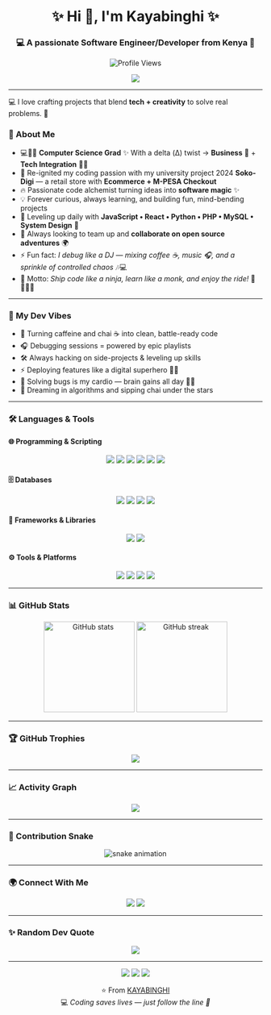 <h1 align="center">✨ Hi 👋, I'm Kayabinghi ✨</h1>
<h3 align="center">💻 A passionate Software Engineer/Developer from Kenya 🚀</h3>

<!-- Visitor Counter -->
<p align="center">
  <img src="https://komarev.com/ghpvc/?username=KAYABINGHI&label=Profile%20Views&color=brightgreen&style=flat-square" alt="Profile Views" />
</p>

<!-- Typing animation -->
<p align="center">
  <img src="https://readme-typing-svg.herokuapp.com?size=24&duration=3000&color=00C2FF&center=true&vCenter=true&lines=Full+Stack+Developer;Ecommerce+Solutions+Builder;React+and+JS+Enthusiast;Always+Learning+%F0%9F%9A%80" />
</p>

---

💻 I love crafting projects that blend **tech + creativity** to solve real problems. 🚀  

### 🚀 About Me  
- 💻👨‍🎓 **Computer Science Grad** ✨ With a delta (Δ) twist → **Business** 💼 + **Tech Integration** 🔗🚀 
- 🔭 Re-ignited my coding passion with my university project 2024 **Soko-Digi** — a retail store with **Ecommerce + M-PESA Checkout** 
- 🔥 Passionate code alchemist turning ideas into **software magic** ✨  
- 💡 Forever curious, always learning, and building fun, mind-bending projects  
- 🌱 Leveling up daily with **JavaScript • React • Python • PHP • MySQL • System Design** 🚀  
- 👯 Always looking to team up and **collaborate on open source adventures** 🌍  
- ⚡ Fun fact: *I debug like a DJ — mixing coffee ☕, music 🎧, and a sprinkle of controlled chaos* 🎶💻  
- 🎯 Motto: *Ship code like a ninja, learn like a monk, and enjoy the ride!* 🥷🧘‍♂️✨

---

### 🎯 My Dev Vibes
- 🚀 Turning caffeine and chai ☕ into clean, battle-ready code  
- 🎧 Debugging sessions = powered by epic playlists  
- 🛠️ Always hacking on side-projects & leveling up skills  
- ⚡ Deploying features like a digital superhero 🦸‍♂️  
- 🧩 Solving bugs is my cardio — brain gains all day 🧠💪  
- 🌌 Dreaming in algorithms and sipping chai under the stars  

---

### 🛠️ Languages & Tools  

#### 🌐 Programming & Scripting  
<p align="center">
  <img src="https://img.shields.io/badge/HTML5-E34F26?style=for-the-badge&logo=html5&logoColor=white"/>
  <img src="https://img.shields.io/badge/CSS3-1572B6?style=for-the-badge&logo=css3&logoColor=white"/>
  <img src="https://img.shields.io/badge/PHP-777BB4?style=for-the-badge&logo=php&logoColor=white"/>
  <img src="https://img.shields.io/badge/JavaScript-F7DF1E?style=for-the-badge&logo=javascript&logoColor=black"/>
  <img src="https://img.shields.io/badge/Python-3776AB?style=for-the-badge&logo=python&logoColor=white"/>
  <img src="https://img.shields.io/badge/C++-00599C?style=for-the-badge&logo=c%2B%2B&logoColor=white"/>
</p>

#### 🗄️ Databases  
<p align="center">
  <img src="https://img.shields.io/badge/MySQL-005C84?style=for-the-badge&logo=mysql&logoColor=white"/>
  <img src="https://img.shields.io/badge/PostgreSQL-316192?style=for-the-badge&logo=postgresql&logoColor=white"/>
  <img src="https://img.shields.io/badge/SQLite-003B57?style=for-the-badge&logo=sqlite&logoColor=white"/>
  <img src="https://img.shields.io/badge/Oracle-F80000?style=for-the-badge&logo=oracle&logoColor=white"/>
</p>

#### 🎨 Frameworks & Libraries  
<p align="center">
  <img src="https://img.shields.io/badge/React-20232A?style=for-the-badge&logo=react&logoColor=61DAFB"/>
  <img src="https://img.shields.io/badge/Node.js-339933?style=for-the-badge&logo=node.js&logoColor=white"/>
</p>

#### ⚙️ Tools & Platforms  
<p align="center">
  <img src="https://img.shields.io/badge/Git-F05032?style=for-the-badge&logo=git&logoColor=white"/>
  <img src="https://img.shields.io/badge/GitHub-181717?style=for-the-badge&logo=github&logoColor=white"/>
  <img src="https://img.shields.io/badge/Linux-FCC624?style=for-the-badge&logo=linux&logoColor=black"/>
 
  <img src="https://img.shields.io/badge/VS%20Code-007ACC?style=for-the-badge&logo=visual-studio-code&logoColor=white"/>
</p>

---

### 📊 GitHub Stats  
<p align="center">
  <img src="https://github-readme-stats.vercel.app/api?username=KAYABINGHI&show_icons=true&theme=radical" alt="GitHub stats" height="180"/>
  <img src="https://github-readme-streak-stats.herokuapp.com/?user=KAYABINGHI&theme=radical" alt="GitHub streak" height="180"/>
</p>

---

### 🏆 GitHub Trophies  
<p align="center">
  <img src="https://github-profile-trophy.vercel.app/?username=KAYABINGHI&theme=onedark&row=1&column=6&margin-w=5&margin-h=5"/>
</p>

---

### 📈 Activity Graph  
<p align="center">
  <img src="https://github-readme-activity-graph.vercel.app/graph?username=KAYABINGHI&theme=tokyo-night&area=true" />
</p>

---

### 🐍 Contribution Snake  
<p align="center">
  <picture>
    <source media="(prefers-color-scheme: dark)" srcset="https://github.com/KAYABINGHI/KAYABINGHI/blob/output/github-contribution-grid-snake-dark.svg">
    <source media="(prefers-color-scheme: light)" srcset="https://github.com/KAYABINGHI/KAYABINGHI/blob/output/github-contribution-grid-snake-light.svg">
    <img alt="snake animation" src="https://github.com/KAYABINGHI/KAYABINGHI/blob/output/github-contribution-grid-snake.svg">
  </picture>
</p>

---

### 🌍 Connect With Me  
<p align="center">
  <a href="https://linkedin.com/in/muchai-karime-7b613441"><img src="https://img.shields.io/badge/LinkedIn-%230077B5.svg?&style=for-the-badge&logo=linkedin&logoColor=white" /></a>
  <a href="mailto:muchaipauls@gmail.com"><img src="https://img.shields.io/badge/Email-D14836?style=for-the-badge&logo=gmail&logoColor=white" /></a>
</p>

---

### ✨ Random Dev Quote  
<p align="center">
  <img src="https://quotes-github-readme.vercel.app/api?type=horizontal&theme=radical"/>
</p>

---

<p align="center">
  <img src="https://img.shields.io/badge/-❤️-red?style=flat" />
  <img src="https://img.shields.io/badge/-🖤-black?style=flat" />
  <img src="https://img.shields.io/badge/-💚-green?style=flat" />
</p>

<p align="center">
  ⭐️ From <a href="https://github.com/KAYABINGHI">KAYABINGHI</a> <br/>
  💻 <i> Coding saves lives — just follow the line 🚀</i>
</p>
